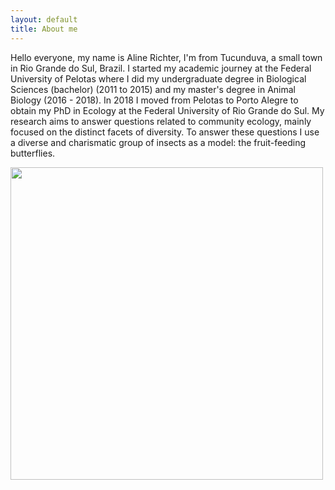 ```yaml
---
layout: default
title: About me
---
```


Hello everyone, my name is Aline Richter, I'm from Tucunduva, a small town in Rio Grande do Sul, Brazil. I started my academic journey at the Federal University of Pelotas where I did my undergraduate degree in Biological Sciences (bachelor) (2011 to 2015) and my master's degree in Animal Biology (2016 - 2018). In 2018 I moved from Pelotas to Porto Alegre to obtain my PhD in Ecology at the Federal University of Rio Grande do Sul. My research aims to answer questions related to community ecology, mainly focused on the distinct facets of diversity. To answer these questions I use a diverse and charismatic group of insects as a model: the fruit-feeding butterflies. 

<img src="DSC_1670.JPG"  align="center" width="500">

